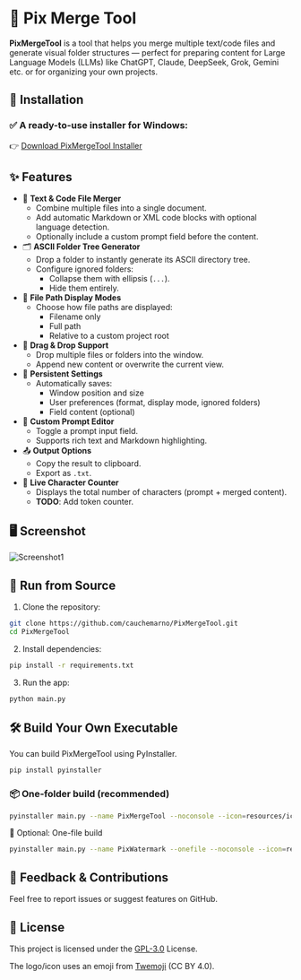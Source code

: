 # 🧩 Pix Merge Tool

**PixMergeTool** is a tool that helps you merge multiple text/code files and generate visual folder structures — perfect for preparing content for Large Language Models (LLMs) like ChatGPT, Claude, DeepSeek, Grok, Gemini etc. or for organizing your own projects.

## 🚀 Installation

### ✅ A ready-to-use installer for Windows:
👉 [Download PixMergeTool Installer](https://github.com/cauchemarno/PixMergeTool/releases)

## ✨ Features

- 📂 **Text & Code File Merger**
  - Combine multiple files into a single document.
  - Add automatic Markdown or XML code blocks with optional language detection.
  - Optionally include a custom prompt field before the content.
- 🗂️ **ASCII Folder Tree Generator**
  - Drop a folder to instantly generate its ASCII directory tree.
  - Configure ignored folders:
    - Collapse them with ellipsis (`...`).
    - Hide them entirely.
- 🔀 **File Path Display Modes**
  - Choose how file paths are displayed:
    - Filename only
    - Full path
    - Relative to a custom project root
- 📎 **Drag & Drop Support**
  - Drop multiple files or folders into the window.
  - Append new content or overwrite the current view.
- 💾 **Persistent Settings**
  - Automatically saves:
    - Window position and size
    - User preferences (format, display mode, ignored folders)
    - Field content (optional)
- 🧠 **Custom Prompt Editor**
  - Toggle a prompt input field.
  - Supports rich text and Markdown highlighting.
- 📤 **Output Options**
  - Copy the result to clipboard.
  - Export as `.txt`.
- 🔢 **Live Character Counter**
  - Displays the total number of characters (prompt + merged content).
  - **TODO**: Add token counter.

## 🖥 Screenshot

![Screenshot1](https://i.imgur.com/dWogsnk.png)

## 🧪 Run from Source

1. Clone the repository:

```bash
git clone https://github.com/cauchemarno/PixMergeTool.git
cd PixMergeTool
```

2. Install dependencies:

```bash
pip install -r requirements.txt
```

3. Run the app:

```bash
python main.py
```

## 🛠 Build Your Own Executable
You can build PixMergeTool using PyInstaller.
```bash
pip install pyinstaller
```

### 📦 One-folder build (recommended)
```bash
pyinstaller main.py --name PixMergeTool --noconsole --icon=resources/icons/icon.ico
```

🧍 Optional: One-file build
```bash
pyinstaller main.py --name PixWatermark --onefile --noconsole --icon=resources/icons/icon.ico
```

## 💬 Feedback & Contributions
Feel free to report issues or suggest features on GitHub.

## 📜 License

This project is licensed under the [GPL-3.0](https://www.gnu.org/licenses/gpl-3.0.html) License.

The logo/icon uses an emoji from [Twemoji](https://github.com/twitter/twemoji) (CC BY 4.0).
